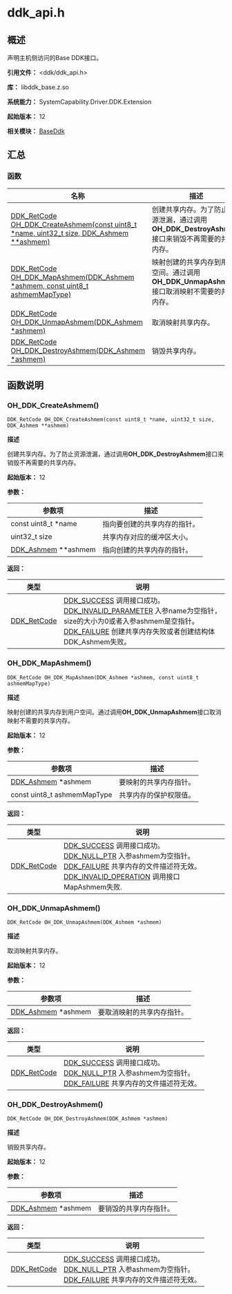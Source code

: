 # ddk_api.h
<!--Kit: Driver Development Kit-->
<!--Subsystem: Driver-->
<!--Owner: @lixinsheng2-->
<!--SE: @w00373942-->
<!--TSE: @dong-dongzhen-->

## 概述

声明主机侧访问的Base DDK接口。

**引用文件：** <ddk/ddk_api.h>

**库：** libddk_base.z.so

**系统能力：** SystemCapability.Driver.DDK.Extension

**起始版本：** 12

**相关模块：** [BaseDdk](capi-baseddk.md)

## 汇总

### 函数

| 名称 | 描述 |
| -- | -- |
| [DDK_RetCode OH_DDK_CreateAshmem(const uint8_t *name, uint32_t size, DDK_Ashmem **ashmem)](#oh_ddk_createashmem) | 创建共享内存。为了防止资源泄漏，通过调用<b>OH_DDK_DestroyAshmem</b>接口来销毁不再需要的共享内存。 |
| [DDK_RetCode OH_DDK_MapAshmem(DDK_Ashmem *ashmem, const uint8_t ashmemMapType)](#oh_ddk_mapashmem) | 映射创建的共享内存到用户空间。通过调用<b>OH_DDK_UnmapAshmem</b>接口取消映射不需要的共享内存。 |
| [DDK_RetCode OH_DDK_UnmapAshmem(DDK_Ashmem *ashmem)](#oh_ddk_unmapashmem) | 取消映射共享内存。 |
| [DDK_RetCode OH_DDK_DestroyAshmem(DDK_Ashmem *ashmem)](#oh_ddk_destroyashmem) | 销毁共享内存。 |

## 函数说明

### OH_DDK_CreateAshmem()

```
DDK_RetCode OH_DDK_CreateAshmem(const uint8_t *name, uint32_t size, DDK_Ashmem **ashmem)
```

**描述**

创建共享内存。为了防止资源泄漏，通过调用<b>OH_DDK_DestroyAshmem</b>接口来销毁不再需要的共享内存。

**起始版本：** 12


**参数：**

| 参数项                                               | 描述 |
|---------------------------------------------------| -- |
| const uint8_t *name                               | 指向要创建的共享内存的指针。 |
| uint32_t size                                     | 共享内存对应的缓冲区大小。 |
| [DDK_Ashmem](capi-baseddk-ddk-ashmem.md) **ashmem | 指向创建的共享内存的指针。 |

**返回：**

| 类型 | 说明 |
| -- | -- |
| [DDK_RetCode](capi-ddk-types-h.md#ddk_retcode) | [DDK_SUCCESS](capi-ddk-types-h.md#ddk_retcode) 调用接口成功。<br>         [DDK_INVALID_PARAMETER](capi-ddk-types-h.md#ddk_retcode) 入参name为空指针，size的大小为0或者入参ashmem是空指针。<br>         [DDK_FAILURE](capi-ddk-types-h.md#ddk_retcode) 创建共享内存失败或者创建结构体DDK_Ashmem失败。 |

### OH_DDK_MapAshmem()

```
DDK_RetCode OH_DDK_MapAshmem(DDK_Ashmem *ashmem, const uint8_t ashmemMapType)
```

**描述**

映射创建的共享内存到用户空间。通过调用<b>OH_DDK_UnmapAshmem</b>接口取消映射不需要的共享内存。

**起始版本：** 12


**参数：**

| 参数项                                              | 描述 |
|--------------------------------------------------| -- |
| [DDK_Ashmem](capi-baseddk-ddk-ashmem.md) *ashmem | 要映射的共享内存指针。 |
| const uint8_t ashmemMapType                      | 共享内存的保护权限值。 |

**返回：**

| 类型 | 说明 |
| -- | -- |
| [DDK_RetCode](capi-ddk-types-h.md#ddk_retcode) | [DDK_SUCCESS](capi-ddk-types-h.md#ddk_retcode) 调用接口成功。<br>         [DDK_NULL_PTR](capi-ddk-types-h.md#ddk_retcode) 入参ashmem为空指针。<br>         [DDK_FAILURE](capi-ddk-types-h.md#ddk_retcode) 共享内存的文件描述符无效。<br>         [DDK_INVALID_OPERATION](capi-ddk-types-h.md#ddk_retcode) 调用接口MapAshmem失败. |

### OH_DDK_UnmapAshmem()

```
DDK_RetCode OH_DDK_UnmapAshmem(DDK_Ashmem *ashmem)
```

**描述**

取消映射共享内存。

**起始版本：** 12


**参数：**

| 参数项                                              | 描述 |
|--------------------------------------------------| -- |
| [DDK_Ashmem](capi-baseddk-ddk-ashmem.md) *ashmem | 要取消映射的共享内存指针。 |

**返回：**

| 类型 | 说明 |
| -- | -- |
| [DDK_RetCode](capi-ddk-types-h.md#ddk_retcode) | [DDK_SUCCESS](capi-ddk-types-h.md#ddk_retcode) 调用接口成功。<br>         [DDK_NULL_PTR](capi-ddk-types-h.md#ddk_retcode) 入参ashmem为空指针。<br>         [DDK_FAILURE](capi-ddk-types-h.md#ddk_retcode) 共享内存的文件描述符无效。 |

### OH_DDK_DestroyAshmem()

```
DDK_RetCode OH_DDK_DestroyAshmem(DDK_Ashmem *ashmem)
```

**描述**

销毁共享内存。

**起始版本：** 12


**参数：**

| 参数项                                              | 描述 |
|--------------------------------------------------| -- |
| [DDK_Ashmem](capi-baseddk-ddk-ashmem.md) *ashmem | 要销毁的共享内存指针。 |

**返回：**

| 类型 | 说明 |
| -- | -- |
| [DDK_RetCode](capi-ddk-types-h.md#ddk_retcode) | [DDK_SUCCESS](capi-ddk-types-h.md#ddk_retcode) 调用接口成功。<br>         [DDK_NULL_PTR](capi-ddk-types-h.md#ddk_retcode) 入参ashmem为空指针。<br>         [DDK_FAILURE](capi-ddk-types-h.md#ddk_retcode) 共享内存的文件描述符无效。 |


